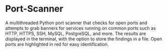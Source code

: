 # Port-Scanner
A multithreaded Python port scanner that checks for open ports and attempts to grab banners for services running on common ports such as HTTP, HTTPS, SSH, MySQL, PostgreSQL, and more. The results are displayed in the terminal, with the option to store the findings in a file. Open ports are highlighted in red for easy identification.
